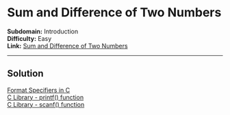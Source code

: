 # Sum and Difference of Two Numbers

**Subdomain:** Introduction  
**Difficulty:** Easy  
**Link:** [Sum and Difference of Two Numbers](https://www.hackerrank.com/challenges/sum-numbers-c/problem?isFullScreen=true)  

---

## Solution

[Format Specifiers in C](https://www.tutorialspoint.com/cprogramming/c_format_specifiers.htm)  
[C Library - printf() function](https://www.tutorialspoint.com/c_standard_library/c_function_printf.htm)  
[C Library - scanf() function](https://www.tutorialspoint.com/c_standard_library/c_function_scanf.htm)  
